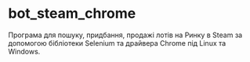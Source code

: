 # bot_steam_chrome
Програма для пошуку, придбання, продажі лотів на Ринку в Steam за допомогою бібліотеки Selenium та драйвера Chrome під Linux та Windows.


